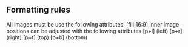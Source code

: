 
## Formatting rules
All images must be use the following attributes:
	[fill|16:9]
Inner image positions can be adjusted with the following attributes
	[p+l] (left)
	[p+r] (right)
	[p+t] (top)
	[p+b] (bottom)
